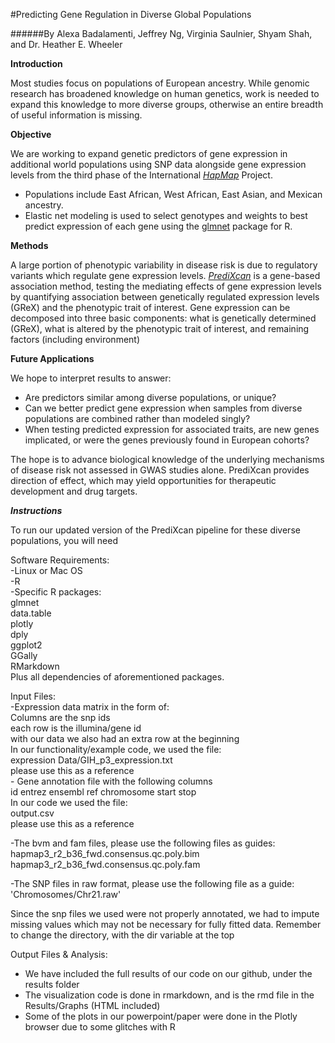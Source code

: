 #Predicting Gene Regulation in Diverse Global Populations

######By Alexa Badalamenti, Jeffrey Ng, Virginia Saulnier, Shyam Shah, and Dr. Heather E. Wheeler

**Introduction**

  Most studies focus on populations of European ancestry. While genomic research has broadened knowledge on human genetics, work is needed to expand this knowledge to more diverse groups, otherwise an entire breadth of useful information is missing.
  
**Objective**

  We are working to expand genetic predictors of gene expression in additional world populations using SNP data alongside gene expression levels from the third phase of the International [*HapMap*](http://hapmap.ncbi.nlm.nih.gov/index.html.en)  Project.
  
- Populations include East African, West African, East Asian, and Mexican ancestry.
- Elastic net modeling is used to select genotypes and weights to best predict expression of each gene using the [glmnet](https://cran.r-project.org/web/packages/glmnet/index.html) package for R.

**Methods**

  A large portion of phenotypic variability in disease risk is due to regulatory variants which regulate gene expression levels. [*PrediXcan*](http://www.nature.com/ng/journal/v47/n9/full/ng.3367.html) is a gene-based association method, testing the mediating effects of gene expression levels by quantifying association between genetically regulated expression levels (GReX) and the phenotypic trait of interest. Gene expression can be decomposed into three basic components: what is genetically determined (GReX), what is altered by the phenotypic trait of interest, and remaining factors (including environment)

**Future Applications**

  We hope to interpret results to answer:
  
- Are predictors similar among diverse populations, or unique?
- Can we better predict gene expression when samples from diverse populations are combined rather than modeled singly?
- When testing predicted expression for associated traits, are new genes implicated, or were the genes previously found in European cohorts?

The hope is to advance biological knowledge of the underlying mechanisms of disease risk not assessed in GWAS studies alone. PrediXcan provides direction of effect, which may yield opportunities for therapeutic development and drug targets.

***Instructions***

  To run our updated version of the PrediXcan pipeline for these diverse populations, you will need
  
  Software Requirements:  
  -Linux or Mac OS  
  -R  
    -Specific R packages:  
      glmnet  
      data.table  
      plotly  
      dply  
      ggplot2  
      GGally  
      RMarkdown  
      Plus all dependencies of aforementioned packages.  
    
  Input Files:   
    -Expression data matrix in the form of:  
    Columns are the snp ids  
    each row is the illumina/gene id  
    with our data we also had an extra row at the beginning  
    In our functionality/example code, we used the file:  
    expression Data/GIH_p3_expression.txt  
    please use this as a reference  
    - Gene annotation file with the following columns  
    id entrez ensembl ref chromosome start stop    
    In our code we used the file:  
    output.csv  
    please use this as a reference  
  
  -The bvm and fam files, please use the following files as guides:  
    hapmap3_r2_b36_fwd.consensus.qc.poly.bim  
    hapmap3_r2_b36_fwd.consensus.qc.poly.fam  
  
  -The SNP files in raw format, please use the following file as a guide:  
    'Chromosomes/Chr21.raw'  
  
  Since the snp files we used were not properly annotated, we had to impute missing values which may not be necessary for fully fitted data.
  Remember to change the directory, with the dir variable at the top
  
  Output Files & Analysis:  
  - We have included the full results of our code on our github, under the results folder    
  - The visualization code is done in rmarkdown, and is the rmd file in the Results/Graphs (HTML included)  
  - Some of the plots in our powerpoint/paper were done in the Plotly browser due to some glitches with R  

  
